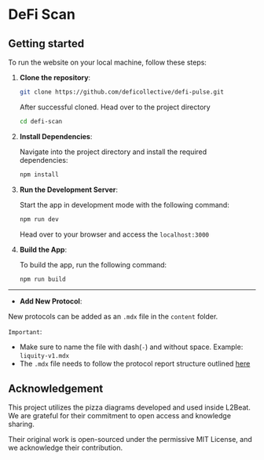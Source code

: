 # DeFi Scan

## Getting started

To run the website on your local machine, follow these steps:

1. **Clone the repository**:

   ```bash
   git clone https://github.com/deficollective/defi-pulse.git
   ```

   After successful cloned. Head over to the project directory

   ```bash
   cd defi-scan
   ```

2. **Install Dependencies**:

   Navigate into the project directory and install the required dependencies:

   ```bash
   npm install
   ```

3. **Run the Development Server**:

   Start the app in development mode with the following command:

   ```bash
   npm run dev
   ```

   Head over to your browser and access the `localhost:3000`

4. **Build the App**:

   To build the app, run the following command:

   ```bash
   npm run build
   ```

---

- **Add New Protocol**:

New protocols can be added as an `.mdx` file in the `content` folder.

`Important`:

- Make sure to name the file with dash(`-`) and without space. Example: `liquity-v1.mdx`
- The `.mdx` file needs to follow the protocol report structure outlined [here](src/content/template.md)

## Acknowledgement

This project utilizes the pizza diagrams developed and used inside L2Beat. We are grateful for their commitment to open access and knowledge sharing.

Their original work is open-sourced under the permissive MIT License, and we acknowledge their contribution.
